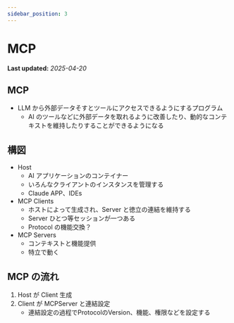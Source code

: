```yaml
---
sidebar_position: 3
---
```


# MCP

**Last updated:** _2025-04-20_

## MCP

- LLM から外部データそすとツールにアクセスできるようにするプログラム
  - AI のツールなどに外部データを取れるように改善したり、動的なコンテキストを維持したりすることができるようになる

## 構図

- Host
  - AI アプリケーションのコンテイナー
  - いろんなクライアントのインスタンスを管理する
  - Claude APP、IDEs
- MCP Clients
  - ホストによって生成され、Server と徳立の連結を維持する
  - Server ひとつ等セッションが一つある
  - Protocol の機能交換？
- MCP Servers
  - コンテキストと機能提供
  - 特立で動く

## MCP の流れ

1. Host が Client 生成
2. Client が MCPServer と連結設定
   - 連結設定の過程でProtocolのVersion、機能、権限などを設定する
